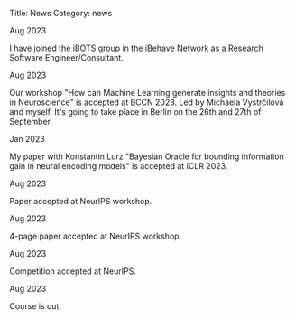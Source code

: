 Title: News
Category: news

<div class="flex">
    <div class="date_box">
        <p>Aug 2023</p>
    </div>
    <span>
        I have joined the iBOTS group in the iBehave Network as a Research Software Engineer/Consultant.
    </span>
</div>

<div class="flex">
    <div class="date_box">
        <p>Aug 2023</p>
    </div>
    <span>
        Our workshop "How can Machine Learning generate insights and theories in Neuroscience" is accepted at BCCN 2023. Led by Michaela Vystrčilová and myself. It's going to take place in Berlin on the 26th and 27th of September.
    </span>
</div>

<div class="flex">
    <div class="date_box">
        <p>Jan 2023</p>
    </div>
    <span>
        My paper with Konstantin Lurz "Bayesian Oracle for bounding information gain in neural encoding models" is accepted at ICLR 2023.
    </span>
</div>

<div class="flex">
    <div class="date_box">
        <p>Aug 2023</p>
    </div>
    <span>
        Paper accepted at NeurIPS workshop.
    </span>
</div>

<div class="flex">
    <div class="date_box">
        <p>Aug 2023</p>
    </div>
    <span>
        4-page paper accepted at NeurIPS workshop.
    </span>
</div>

<div class="flex">
    <div class="date_box">
        <p>Aug 2023</p>
    </div>
    <span>
        Competition accepted at NeurIPS.
    </span>
</div>

<div class="flex">
    <div class="date_box">
        <p>Aug 2023</p>
    </div>
    <span>
        Course is out.
    </span>
</div>